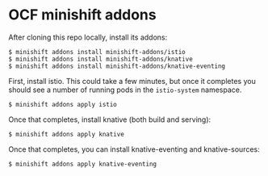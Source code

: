 # OCF minishift addons

After cloning this repo locally, install its addons:

    $ minishift addons install minishift-addons/istio
    $ minishift addons install minishift-addons/knative
    $ minishift addons install minishift-addons/knative-eventing

First, install istio. This could take a few minutes, but once it
completes you should see a number of running pods in the
`istio-system` namespace.

    $ minishift addons apply istio

Once that completes, install knative (both build and serving):

    $ minishift addons apply knative

Once that completes, you can install knative-eventing and knative-sources:

    $ minishift addons apply knative-eventing
